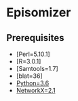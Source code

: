 # Episomizer

## Prerequisites
* [Perl=5.10.1]
* [R=3.0.1]
* [Samtools=1.7]
* [blat=36]
* [Python=3.6](https://www.python.org/downloads/release/python-360/)
* [NetworkX=2.1](https://networkx.github.io/)

